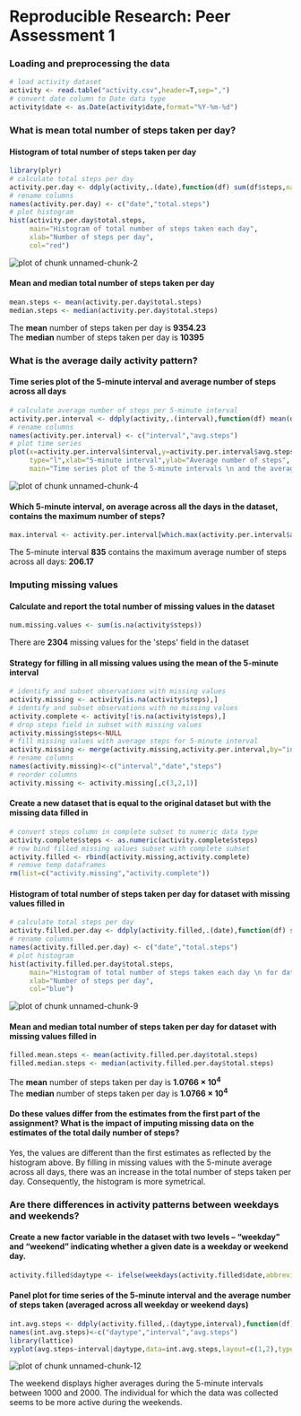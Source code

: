 # Reproducible Research: Peer Assessment 1

### Loading and preprocessing the data

```r
# load activity dataset
activity <- read.table("activity.csv",header=T,sep=",")
# convert date column to Date data type
activity$date <- as.Date(activity$date,format="%Y-%m-%d")
```

### What is mean total number of steps taken per day?

#### Histogram of total number of steps taken per day


```r
library(plyr)
# calculate total steps per day
activity.per.day <- ddply(activity,.(date),function(df) sum(df$steps,na.rm=TRUE))
# rename columns
names(activity.per.day) <- c("date","total.steps")
# plot histogram
hist(activity.per.day$total.steps,  
     main="Histogram of total number of steps taken each day",  
     xlab="Number of steps per day",  
     col="red")
```

![plot of chunk unnamed-chunk-2](figure/unnamed-chunk-2.png) 

#### Mean and median total number of steps taken per day

```r
mean.steps <- mean(activity.per.day$total.steps)
median.steps <- median(activity.per.day$total.steps)
```
The **mean** number of steps taken per day is **9354.23**  
The **median** number of steps taken per day is **10395**  

### What is the average daily activity pattern?

#### Time series plot of the 5-minute interval and average number of steps across all days


```r
# calculate average number of steps per 5-minute interval
activity.per.interval <- ddply(activity,.(interval),function(df) mean(df$steps,na.rm=TRUE))
# rename columns
names(activity.per.interval) <- c("interval","avg.steps")
# plot time series
plot(x=activity.per.interval$interval,y=activity.per.interval$avg.steps,
     type="l",xlab="5-minute interval",ylab="Average number of steps",
     main="Time series plot of the 5-minute intervals \n and the average number of steps across all days")
```

![plot of chunk unnamed-chunk-4](figure/unnamed-chunk-4.png) 

#### Which 5-minute interval, on average across all the days in the dataset, contains the maximum number of steps?


```r
max.interval <- activity.per.interval[which.max(activity.per.interval$avg.steps),]
```
The 5-minute interval **835** contains the maximum average number of steps across all days: **206.17**

### Imputing missing values

#### Calculate and report the total number of missing values in the dataset

```r
num.missing.values <- sum(is.na(activity$steps))
```
There are **2304** missing values for the 'steps' field in the dataset

#### Strategy for filling in all missing values using the mean of the 5-minute interval

```r
# identify and subset observations with missing values
activity.missing <- activity[is.na(activity$steps),]
# identify and subset observations with no missing values
activity.complete <- activity[!is.na(activity$steps),]
# drop steps field in subset with missing values
activity.missing$steps<-NULL
# fill missing values with average steps for 5-minute interval
activity.missing <- merge(activity.missing,activity.per.interval,by="interval",all.x=TRUE,all.y=FALSE)
# rename columns
names(activity.missing)<-c("interval","date","steps")
# reorder columns
activity.missing <- activity.missing[,c(3,2,1)]
```

#### Create a new dataset that is equal to the original dataset but with the missing data filled in

```r
# convert steps column in complete subset to numeric data type
activity.complete$steps <- as.numeric(activity.complete$steps)
# row bind filled missing values subset with complete subset
activity.filled <- rbind(activity.missing,activity.complete)
# remove temp dataframes
rm(list=c("activity.missing","activity.complete"))
```

#### Histogram of total number of steps taken per day for dataset with missing values filled in


```r
# calculate total steps per day
activity.filled.per.day <- ddply(activity.filled,.(date),function(df) sum(df$steps))
# rename columns
names(activity.filled.per.day) <- c("date","total.steps")
# plot histogram
hist(activity.filled.per.day$total.steps,  
     main="Histogram of total number of steps taken each day \n for dataset with missing values filled in",  
     xlab="Number of steps per day",  
     col="blue")
```

![plot of chunk unnamed-chunk-9](figure/unnamed-chunk-9.png) 

#### Mean and median total number of steps taken per day for dataset with missing values filled in

```r
filled.mean.steps <- mean(activity.filled.per.day$total.steps)
filled.median.steps <- median(activity.filled.per.day$total.steps)
```
The **mean** number of steps taken per day is **1.0766 &times; 10<sup>4</sup>**  
The **median** number of steps taken per day is **1.0766 &times; 10<sup>4</sup>**  


#### Do these values differ from the estimates from the first part of the assignment? What is the impact of imputing missing data on the estimates of the total daily number of steps?

Yes, the values are different than the first estimates as reflected by the histogram above.  By filling in missing values with the 5-minute average across all days, there was an increase in the total number of steps taken per day.  Consequently, the histogram is more symetrical. 

### Are there differences in activity patterns between weekdays and weekends?

#### Create a new factor variable in the dataset with two levels – “weekday” and “weekend” indicating whether a given date is a weekday or weekend day.


```r
activity.filled$daytype <- ifelse(weekdays(activity.filled$date,abbreviate=TRUE)%in%c("Sat","Sun"),"weekend","weekday")
```


#### Panel plot for time series of the 5-minute interval and the average number of steps taken (averaged across all weekday or weekend days)


```r
int.avg.steps <- ddply(activity.filled,.(daytype,interval),function(df) mean(df$steps))
names(int.avg.steps)<-c("daytype","interval","avg.steps")
library(lattice)
xyplot(avg.steps~interval|daytype,data=int.avg.steps,layout=c(1,2),type="l",ylab="Number of steps",xlab="Interval")
```

![plot of chunk unnamed-chunk-12](figure/unnamed-chunk-12.png) 

The weekend displays higher averages during the 5-minute intervals between 1000 and 2000.  The individual for which the data was collected seems to be more active during the weekends.
